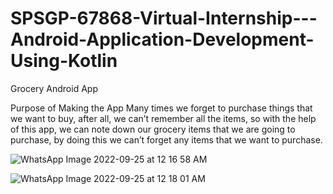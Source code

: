 ﻿# SPSGP-67868-Virtual-Internship---Android-Application-Development-Using-Kotlin
Grocery Android App

Purpose of Making the App
Many times we forget to purchase things that we want to buy, after all, we can’t remember all the items, so with the help of this app, we can note down our grocery items that we are going to purchase, by doing this we can’t forget any items that we want to purchase.
   
![WhatsApp Image 2022-09-25 at 12 16 58 AM](https://user-images.githubusercontent.com/97789856/192114328-bac11a6d-943e-4acd-8e29-86aa82fc5b82.jpeg)


![WhatsApp Image 2022-09-25 at 12 18 01 AM](https://user-images.githubusercontent.com/97789856/192114338-4c998ec2-7257-49ee-a80f-00e56063704b.jpeg)
